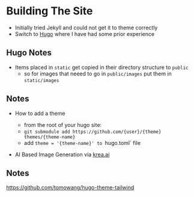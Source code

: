 # Building The Site

- Initially tried Jekyll and could not get it to theme correctly
- Switch to [Hugo](https://gohugo.io) where I have had some prior experience

## Hugo Notes
- Items placed in `static` get copied in their directory structure to `public`
    - so for images that neeed to go in `public/images` put them in `static/images`

## Notes

- How to add a theme
    - from the root of your hugo site:
    - `git submodule add https://github.com/{user}/{theme} themes/{theme-name}`
    - add `theme = '{theme-name}' to `hugo.toml` file

- AI Based Image Generation via [krea.ai](https://www.krea.ai/)

## Notes

https://github.com/tomowang/hugo-theme-tailwind

